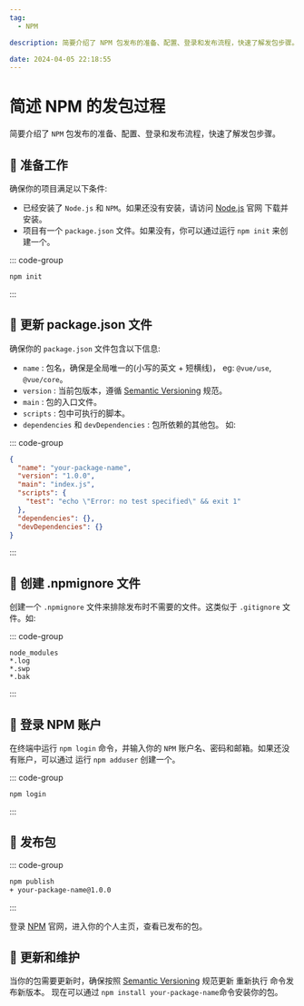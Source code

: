 ```yaml
---
tag:
  - NPM

description: 简要介绍了 NPM 包发布的准备、配置、登录和发布流程，快速了解发包步骤。

date: 2024-04-05 22:18:55
---
```


# 简述 NPM 的发包过程

简要介绍了 `NPM` 包发布的准备、配置、登录和发布流程，快速了解发包步骤。

## 🔑 准备工作

确保你的项目满足以下条件:

- 已经安装了 `Node.js` 和 `NPM`。如果还没有安装，请访问 [Node.js](https://nodejs.org/en) 官网 下载并安装。
- 项目有一个 `package.json` 文件。如果没有，你可以通过运行 `npm init` 来创建一个。

::: code-group

```sh
npm init
```

:::

## 🔑 更新 package.json 文件

确保你的 `package.json` 文件包含以下信息:

- `name` : 包名，确保是全局唯一的(小写的英文 + 短横线)， eg: `@vue/use`,` @vue/core`。
- `version` : 当前包版本，遵循 [Semantic Versioning](https://semver.org/) 规范。
- `main` : 包的入口文件。
- `scripts` : 包中可执行的脚本。
- `dependencies` 和 `devDependencies` : 包所依赖的其他包。 如:

::: code-group

```json [package.json]
{
  "name": "your-package-name",
  "version": "1.0.0",
  "main": "index.js",
  "scripts": {
    "test": "echo \"Error: no test specified\" && exit 1"
  },
  "dependencies": {},
  "devDependencies": {}
}
```

:::

## 🔑 创建 .npmignore 文件

创建一个 `.npmignore` 文件来排除发布时不需要的文件。这类似于 `.gitignore` 文件。如:

::: code-group

```ignore [.npmignore]
node_modules
*.log
*.swp
*.bak
```

:::

## 🔑 登录 NPM 账户

在终端中运行 `npm login` 命令，并输入你的 `NPM` 账户名、密码和邮箱。如果还没有账户，可以通过 运行 `npm adduser` 创建一个。

::: code-group

```sh
npm login
```

:::

## 🔑 发布包

::: code-group

```sh
npm publish
+ your-package-name@1.0.0
```

:::

登录 [NPM](https://www.npmjs.com/) 官网，进入你的个人主页，查看已发布的包。

## 🔑 更新和维护

当你的包需要更新时，确保按照 [Semantic Versioning](https://semver.org/) 规范更新 重新执行 命令发布新版本。
现在可以通过 `npm install your-package-name`命令安装你的包。
